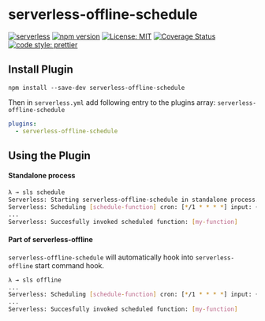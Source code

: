 # serverless-offline-schedule

[![serverless](http://public.serverless.com/badges/v3.svg)](http://www.serverless.com)
[![npm version](https://badge.fury.io/js/serverless-offline-schedule.svg)](https://badge.fury.io/js/serverless-offline-schedule)
[![License: MIT](https://img.shields.io/badge/License-MIT-yellow.svg)](https://opensource.org/licenses/MIT)
[![Coverage Status](https://coveralls.io/repos/github/Meemaw/serverless-offline-schedule/badge.svg?branch=master)](https://coveralls.io/github/Meemaw/serverless-offline-schedule?branch=master)
[![code style: prettier](https://img.shields.io/badge/code_style-prettier-ff69b4.svg)](https://github.com/prettier/prettier)

## Install Plugin

`npm install --save-dev serverless-offline-schedule`

Then in `serverless.yml` add following entry to the plugins array: `serverless-offline-schedule`

```yml
plugins:
  - serverless-offline-schedule
```

## Using the Plugin

#### Standalone process

```sh
λ → sls schedule
Serverless: Starting serverless-offline-schedule in standalone process. Press CTRL+C to stop.
Serverless: Scheduling [schedule-function] cron: [*/1 * * * *] input: {"scheduler":"1-minute"}
...
Serverless: Succesfully invoked scheduled function: [my-function]
```

#### Part of serverless-offline

`serverless-offline-schedule` will automatically hook into `serverless-offline` start command hook.

```sh
λ → sls offline
...
Serverless: Scheduling [schedule-function] cron: [*/1 * * * *] input: {"scheduler":"1-minute"}
...
Serverless: Succesfully invoked scheduled function: [my-function]
```

